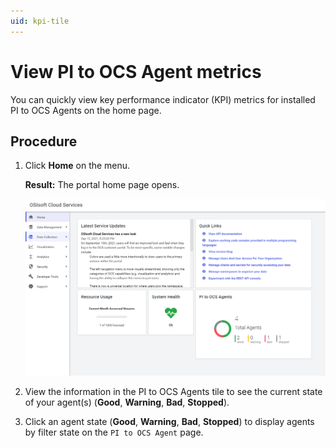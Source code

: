 ```yaml
---
uid: kpi-tile
---
```


# View PI to OCS Agent metrics

You can quickly view key performance indicator (KPI) metrics for installed PI to OCS Agents on the home page.

## Procedure

1. Click **Home** on the menu. 

   **Result:** The portal home page opens.

   ![](../../images/kpi-tile.png)

1. View the information in the PI to OCS Agents tile to see the current state of your agent(s) (**Good**, **Warning**, **Bad**, **Stopped**).

1. Click an agent state (**Good**, **Warning**, **Bad**, **Stopped**) to display agents by filter state on the `PI to OCS Agent` page.
  